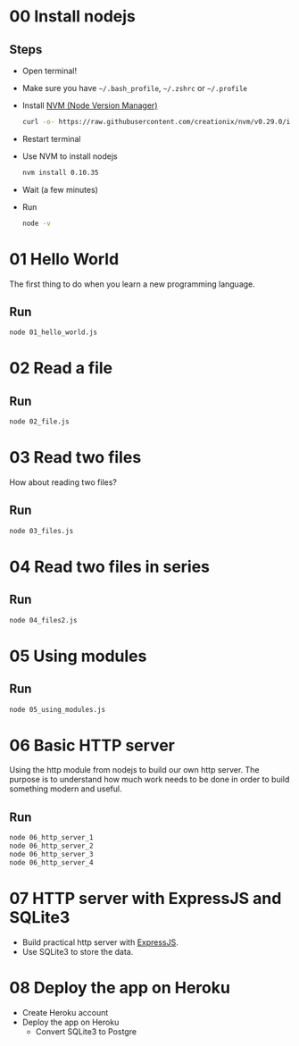 # 00 Install nodejs

## Steps

* Open terminal!
* Make sure you have `~/.bash_profile`, `~/.zshrc` or `~/.profile`
* Install [NVM (Node Version Manager)](https://github.com/creationix/nvm)

  ```bash
  curl -o- https://raw.githubusercontent.com/creationix/nvm/v0.29.0/install.sh | bash
  ```
* Restart terminal
* Use NVM to install nodejs
  
  ```bash
  nvm install 0.10.35
  ```
* Wait (a few minutes)
* Run

  ```bash
  node -v
  ```

# 01 Hello World

The first thing to do when you learn a new programming language.

## Run
```bash
node 01_hello_world.js
```

# 02 Read a file

## Run
```bash
node 02_file.js
```

# 03 Read two files

How about reading two files?

## Run
```bash
node 03_files.js
```

# 04 Read two files in series

## Run
```bash
node 04_files2.js
```

# 05 Using modules

## Run
```bash
node 05_using_modules.js
```

# 06 Basic HTTP server

Using the http module from nodejs to build our own http server. The purpose is
to understand how much work needs to be done in order to build something modern
and useful.

## Run
```bash
node 06_http_server_1
node 06_http_server_2
node 06_http_server_3
node 06_http_server_4
```

07 HTTP server with ExpressJS and SQLite3
=====

- Build practical http server with [ExpressJS](http://expressjs.com/).
- Use SQLite3 to store the data.

08 Deploy the app on Heroku
=====

- Create Heroku account
- Deploy the app on Heroku
  - Convert SQLite3 to Postgre

